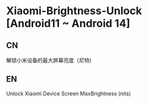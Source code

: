 # Xiaomi-Brightness-Unlock [Android11 ~ Android 14]
## CN
解锁小米设备的最大屏幕亮度（尼特)
## EN
Unlock Xiaomi Device Screen MaxBrightness (nits)
